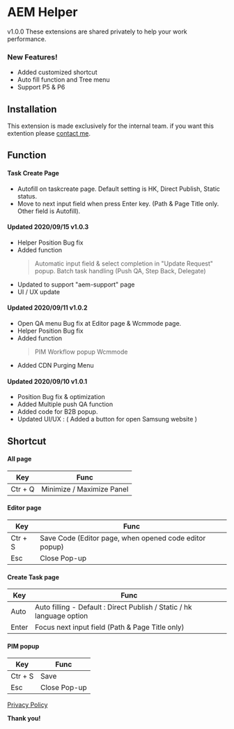 # AEM Helper
v1.0.0
These extensions are shared privately to help your work performance.

### New Features!
  - Added customized shortcut
  - Auto fill function and Tree menu
  - Support P5 & P6
 
## Installation
This extension is made exclusively for the internal team. if you want this extention please [contact me](mailto:leviheo@gmail.com).

## Function
  #### Task Create Page
  - Autofill on taskcreate page. Default setting is HK, Direct Publish, Static status.
  - Move to next input field when press Enter key. (Path & Page Title only. Other field is Autofill).
  
  #### Updated 2020/09/15  v1.0.3
  - Helper Position Bug fix
  - Added function
     >  Automatic input field & select completion in "Update Request" popup.
     >  Batch task handling (Push QA, Step Back, Delegate)
  - Updated to support "aem-support" page
  - UI / UX update
  
  #### Updated 2020/09/11  v1.0.2
  - Open QA menu Bug fix at Editor page & Wcmmode page.
  - Helper Position Bug fix
  - Added  function 
     > PIM Workflow popup
     > Wcmmode
  - Added CDN Purging Menu
  
  #### Updated 2020/09/10  v1.0.1
  - Position Bug fix & optimization
  - Added Multiple push QA function
  - Added code for B2B popup.
  - Updated UI/UX : ( Added a button for open Samsung website )

## Shortcut

#### All page

| Key | Func |
| ------ | ------ |
| Ctr + Q | Minimize / Maximize Panel |

#### Editor page

| Key | Func |
| ------ | ------ |
| Ctr + S | Save Code (Editor page, when opened code editor popup) |
| Esc | Close Pop-up |

#### Create Task page

| Key | Func |
| ------ | ------ |
| Auto | Auto filling - Default : Direct Publish / Static / hk language option |
| Enter | Focus next input field (Path & Page Title only) |


#### PIM popup

| Key | Func |
| ------ | ------ |
| Ctr + S | Save |
| Esc | Close Pop-up |

 [Privacy Policy](https://leviheo.github.io/aemhelper/privacy)
 
**Thank you!**

